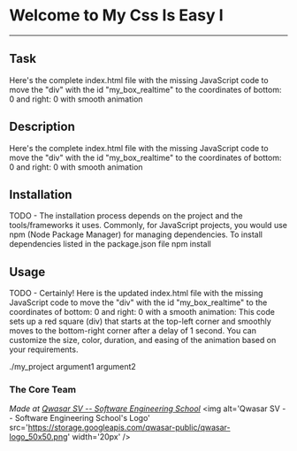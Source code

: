 # Welcome to My Css Is Easy I
***

## Task
Here's the complete index.html file with the missing JavaScript code to move the "div" with the id "my_box_realtime" to the coordinates of bottom: 0 and right: 0 with smooth animation


## Description
Here's the complete index.html file with the missing JavaScript code to move the "div" with the id "my_box_realtime" to the coordinates of bottom: 0 and right: 0 with smooth animation


## Installation
TODO - The installation process depends on the project and the tools/frameworks it uses. Commonly, for JavaScript projects, you would use npm (Node Package Manager) for managing dependencies. To install dependencies listed in the package.json file
npm install


## Usage
TODO - Certainly! Here is the updated index.html file with the missing JavaScript code to move the "div" with the id "my_box_realtime" to the coordinates of bottom: 0 and right: 0 with a smooth animation:
This code sets up a red square (div) that starts at the top-left corner and smoothly moves to the bottom-right corner after a delay of 1 second. You can customize the size, color, duration, and easing of the animation based on your requirements.

./my_project argument1 argument2


### The Core Team


<span><i>Made at <a href='https://qwasar.io'>Qwasar SV -- Software Engineering School</a></i></span>
<span><img alt='Qwasar SV -- Software Engineering School's Logo' src='https://storage.googleapis.com/qwasar-public/qwasar-logo_50x50.png' width='20px' /></span>